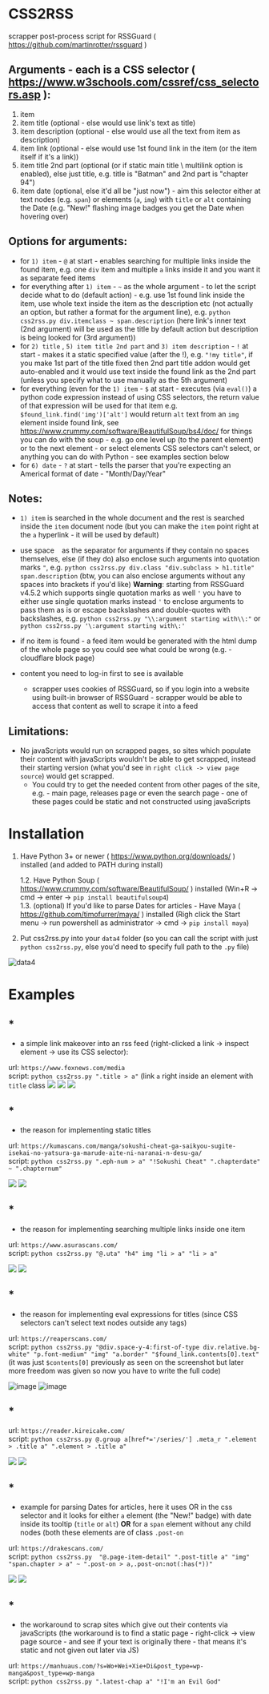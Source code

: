 # CSS2RSS
scrapper post-process script for RSSGuard ( https://github.com/martinrotter/rssguard )

## Arguments - each is a CSS selector ( https://www.w3schools.com/cssref/css_selectors.asp ): 
1) item
2) item title (optional - else would use link's text as title)
3) item description (optional - else would use all the text from item as description)
4) item link (optional - else would use 1st found link in the item (or the item itself if it's a link))
5) item title 2nd part (optional (or if static main title \ multilink option is enabled), else just title, e.g. title is "Batman" and 2nd part is "chapter 94")
6) item date (optional, else it'd all be "just now") - aim this selector either at text nodes (e.g. `span`) or elements (`a`, `img`) with `title` or `alt` containing the Date (e.g. "New!" flashing image badges you get the Date when hovering over)

## Options for arguments:
* for `1) item` - `@` at start - enables searching for multiple links inside the found item, e.g. one `div` item and multiple `a` links inside it and you want it as separate feed items
* for everything after `1) item` - `~` as the whole argument - to let the script decide what to do (default action) - e.g. use 1st found link inside the item, use whole text inside the item as the description etc (not actually an option, but rather a format for the argument line), e.g. `python css2rss.py div.itemclass ~ span.description` (here link's inner text (2nd argument) will be used as the title by default action but description is being looked for (3rd argument))
* for `2) title` , `5) item title 2nd part` and `3) item description` - `!` at start - makes it a static specified value (after the !), e.g. `"!my title"`, if you make 1st part of the title fixed then 2nd part title addon would get auto-enabled and it would use text inside the found link as the 2nd part (unless you specify what to use manually as the 5th argument)
* for everything (even for the `1) item` - `$` at start - executes (via `eval()`) a python code expression instead of using CSS selectors, the return value of that expression will be used for that item e.g. `$found_link.find('img')['alt']` would return `alt` text from an `img` element inside found link, see https://www.crummy.com/software/BeautifulSoup/bs4/doc/ for things you can do with the soup - e.g. go one level up (to the parent element) or to the next element - or select elements CSS selectors can't select, or anything you can do with Python - see examples section below
* for `6) date` - `?` at start - tells the parser that you're expecting an Americal format of date - "Month/Day/Year"

## Notes: 
- `1) item` is searched in the whole document and the rest is searched inside the `item` document node (but you can make the `item` point right at the `a` hyperlink - it will be used by default)

- use space ` ` as the separator for arguments if they contain no spaces themselves, else (if they do) also enclose such arguments into quotation marks `"`, e.g. `python css2rss.py div.class "div.subclass > h1.title" span.description` (btw, you can also enclose arguments without any spaces into brackets if you'd like)
**Warning**: starting from RSSGuard v4.5.2 which supports single quotation marks as well `'` you have to either use single quotation marks instead `'` to enclose arguments to pass them as is or escape backslashes and double-quotes with backslashes, e.g. `python css2rss.py "\\:argument starting with\\:"` or `python css2rss.py '\:argument starting with\:'`
- if no item is found - a feed item would be generated with the html dump of the whole page so you could see what could be wrong (e.g. - cloudflare block page)
- content you need to log-in first to see is available
    - scrapper uses cookies of RSSGuard, so if you login into a website using built-in browser of RSSGuard - scrapper would be able to access that content as well to scrape it into a feed

## Limitations:  
- No javaScripts would run on scrapped pages, so sites which populate their content with javaScripts wouldn't be able to get scrapped, instead their starting version (what you'd see in `right click -> view page source`) would get scrapped.
    - You could try to get the needed content from other pages of the site, e.g. - main page, releases page or even the search page - one of these pages could be static and not constructed using javaScripts

# Installation

1) Have Python 3+ or newer ( https://www.python.org/downloads/ ) installed (and added to PATH during install)  

    1.2. Have Python Soup ( https://www.crummy.com/software/BeautifulSoup/ ) installed (Win+R -> cmd -> enter -> `pip install beautifulsoup4`)  
    1.3. (optional) If you'd like to parse Dates for articles - Have Maya ( https://github.com/timofurrer/maya/ ) installed (Righ click the Start menu -> run powershell as administrator -> cmd -> `pip install maya`)  

3) Put css2rss.py into your `data4` folder (so you can call the script with just `python css2rss.py`, else you'd need to specify full path to the `.py` file)

![data4](https://user-images.githubusercontent.com/1309656/162590050-0c6d4d9d-4c57-4123-9959-06a83f0af61b.jpg)

# Examples

 ## *  
- a simple link makeover into an rss feed (right-clicked a link -> inspect element -> use its CSS selector):  

url: `https://www.foxnews.com/media`  
script: `python css2rss.py ".title > a"` (link `a` right inside an element with `title` class
![](https://user-images.githubusercontent.com/1309656/162590533-dcc261f4-3a24-4c59-9e24-60d312a4e3ec.jpg)
![](https://user-images.githubusercontent.com/1309656/162590684-c452b64f-7916-43e1-b440-3889b2d6a82c.jpg)
![](https://user-images.githubusercontent.com/1309656/162590622-66bf2f9e-e2cb-4434-a377-3ebdcc573f20.jpg)

 ## *  
- the reason for implementing static titles  

url: `https://kumascans.com/manga/sokushi-cheat-ga-saikyou-sugite-isekai-no-yatsura-ga-marude-aite-ni-naranai-n-desu-ga/`  
script: `python css2rss.py ".eph-num > a" "!Sokushi Cheat" ".chapterdate" ~ ".chapternum"`

![](https://user-images.githubusercontent.com/1309656/162590790-1995cd7e-ea6f-41b5-a24c-cb669de851d2.jpg)
![](https://user-images.githubusercontent.com/1309656/162590821-d3388846-fb47-41e4-866a-5aaa3754d022.jpg)

 ## *  
- the reason for implementing searching multiple links inside one item  

url: `https://www.asurascans.com/`  
script: `python css2rss.py "@.uta" "h4" img "li > a" "li > a"`

![](https://user-images.githubusercontent.com/1309656/162590919-4374ba05-9c1f-4f39-b27c-f723d4afda1f.jpg)
![](https://user-images.githubusercontent.com/1309656/162590934-4c28c614-7548-4048-b147-b7a5b036a842.jpg)

 ## *  
- the reason for implementing eval expressions for titles (since CSS selectors can't select text nodes outside any tags) 

url: `https://reaperscans.com/`  
script: `python css2rss.py "@div.space-y-4:first-of-type div.relative.bg-white" "p.font-medium" "img" "a.border" "$found_link.contents[0].text"` (it was just `$contents[0]` previously as seen on the screenshot but later more freedom was given so now you have to write the full code)

![image](https://user-images.githubusercontent.com/1309656/194601286-7c7b399a-7561-4274-9444-89508dd51681.png)
![image](https://user-images.githubusercontent.com/1309656/194601403-578c9550-785e-44bd-98d7-88c50f785a5d.png)


 ## *  
url: `https://reader.kireicake.com/`  
script: `python css2rss.py @.group a[href*='/series/'] .meta_r ".element > .title a" ".element > .title a"`

![](https://user-images.githubusercontent.com/1309656/162591038-3664255c-8e8b-4065-b0a9-a0d2eb4977c7.jpg)
![](https://user-images.githubusercontent.com/1309656/162591089-6951e712-384f-4109-8c57-1caa05ac49f6.jpg)


 ## *  
 - example for parsing Dates for articles, here it uses OR in the css selector and it looks for either `a` element (the "New!" badge) with date inside its tooltip (`title` or `alt`) **OR** for a `span` element without any child nodes (both these elements are of class `.post-on`
 
url: `https://drakescans.com/`  
script: `python css2rss.py  "@.page-item-detail" ".post-title a" "img" "span.chapter > a" ~ ".post-on > a,.post-on:not(:has(*))"`

![](https://github.com/Owyn/CSS2RSS/assets/1309656/692796e0-8caa-4b1b-ac05-2be60388aa28)
![](https://github.com/Owyn/CSS2RSS/assets/1309656/55220446-4c22-498a-9bb7-1c27294996bb)


 ## *  
- the workaround to scrap sites which give out their contents via javaScripts (the workaround is to find a static page - right-click -> view page source - and see if your text is originally there - that means it's static and not given out later via JS) 

url: `https://manhuaus.com/?s=Wo+Wei+Xie+Di&post_type=wp-manga&post_type=wp-manga`  
script: `python css2rss.py ".latest-chap a" "!I'm an Evil God"`  
